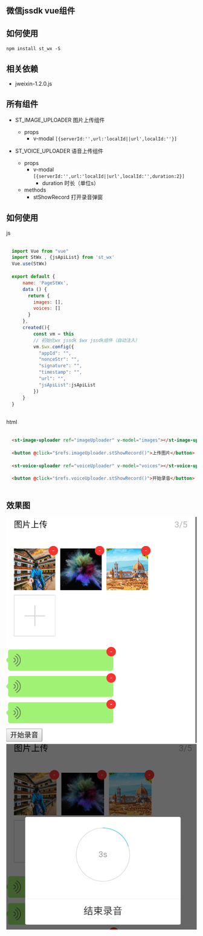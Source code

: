 ## 微信jssdk vue组件


## 如何使用

`npm install st_wx -S`

## 相关依赖
- jweixin-1.2.0.js

## 所有组件

- ST_IMAGE_UPLOADER 图片上传组件
  - props 
    - v-modal `[{serverId:'',url:'localId||url',localId:''}]`
  
- ST_VOICE_UPLOADER 语音上传组件
  - props 
    - v-modal `[{serverId:'',url:'localId||url',localId:'',duration:2}]`
      - duration 时长（单位s）
  - methods
    - stShowRecord 打开录音弹窗
    
## 如何使用

js
```javascript

  import Vue from "vue"
  import StWx , {jsApiList} from 'st_wx'
  Vue.use(StWx)
  
  export default {
      name: 'PageStWx',
      data () {
        return {
          images: [],
          voices: []
        }
      },
      created(){
          const vm = this
          // 初始化wx jssdk $wx jssdk组件（自动注入）
          vm.$wx.config({ 
            "appId": "",
            "nonceStr": "",
            "signature": "",
            "timestamp": "",
            "url": "",
            "jsApiList":jsApiList
          })
      }
  }
  
```
html

```html

  <st-image-uploader ref="imageUploader" v-model="images"></st-image-uploader>
  
  <button @click="$refs.imageUploader.stShowRecord()">上传图片</button>
  
  <st-voice-uploader ref="voiceUploader" v-model="voices"></st-voice-uploader>
  
  <button @click="$refs.voiceUploader.stShowRecord()">开始录音</button>
  
```

## 效果图
![](readme_files/20170713145053.png)
![](readme_files/20170713145113.png)

